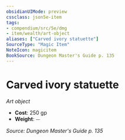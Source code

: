 ```yaml
---
obsidianUIMode: preview
cssclass: json5e-item
tags:
- compendium/src/5e/dmg
- item/wealth/art-object
aliases: ["Carved ivory statuette"]
SourceType: "Magic Item"
NoteIcon: magicitem
BookSource: Dungeon Master's Guide p. 135
---
```

# Carved ivory statuette
*Art object*  

- **Cost**: 250 gp
- **Weight**: ⏤

*Source: Dungeon Master's Guide p. 135*